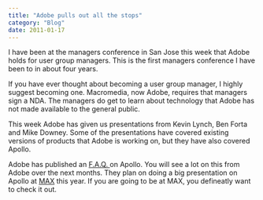 ```yaml
---
title: "Adobe pulls out all the stops"
category: "Blog"
date: 2011-01-17
---
```



I have been at the managers conference in San Jose this week that Adobe holds for user group managers. This is the first managers conference I have been to in about four years.

If you have ever thought about becoming a user group manager, I highly suggest becoming one. Macromedia, now Adobe, requires that managers sign a NDA. The managers do get to learn about technology that Adobe has not made available to the general public.

This week Adobe has given us presentations from Kevin Lynch, Ben Forta and Mike Downey. Some of the presentations have covered existing versions of products that Adobe is working on, but they have also covered Apollo.

Adobe has published an [F.A.Q. ](http://labs.adobe.com/wiki/index.php/Apollo:developerfaq) on Apollo. You will see a lot on this from Adobe over the next months. They plan on doing a big presentation on Apollo at [MAX](http://www.adobe.com/events/max/sessions/ri101w.html) this year. If you are going to be at MAX, you defineatly want to check it out.